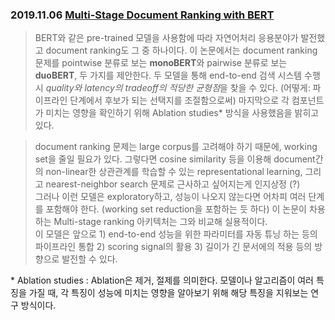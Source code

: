 ### 2019.11.06 [Multi-Stage Document Ranking with BERT](https://arxiv.org/pdf/1910.14424.pdf) <br>

> BERT와 같은 pre-trained 모델을 사용함에 따라 자연어처리 응용분야가 발전했고 document ranking도 그 중 하나이다. 
이 논문에서는 document ranking문제를 pointwise 분류로 보는 **monoBERT**와 pairwise 분류로 보는 **duoBERT**, 두 가지를 제안한다. 
두 모델을 통해 end-to-end 검색 시스템 수행 시 *quality와 latency의 tradeoff의 적당한 균형점*을 찾을 수 있다.
(어떻게: 파이프라인 단계에서 후보가 되는 선택지를 조절함으로써) 
마지막으로 각 컴포넌트가 미치는 영향을 확인하기 위해 Ablation studies* 방식을 사용했음을 밝히고 있다. <br>

> document ranking 문제는 large corpus를 고려해야 하기 때문에, working set을 줄일 필요가 있다.
그렇다면 cosine similarity 등을 이용해 document간의 non-linear한 상관관계를 학습할 수 있는 representational learning, 
그리고 nearest-neighbor search 문제로 근사하고 싶어지는게 인지상정 (?) <br>
그러나 이런 모델은 exploratory하고, 성능이 나오지 않는다면 어차피 여러 단계를 포함해야 한다. (working set reduction을 포함하는 듯 하다)
이 논문이 차용하는 Multi-stage ranking 아키텍처는 그와 비교해 실용적이다. <br>
이 모델은 앞으로 1) end-to-end 성능을 위한 파라미터를 자동 튜닝 하는 등의 파이프라인 통합 2) scoring signal의 활용 3) 길이가 긴 문서에의 적용
등의 방향으로 발전할 수 있다.

\* Ablation studies : Ablation은 제거, 절제를 의미한다. 모델이나 알고리즘이 여러 특징을 가질 때, 각 특징이 성능에 미치는 영향을 알아보기 위해 해당 특징을 지워보는 연구 방식이다.
